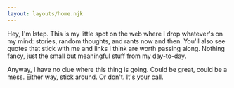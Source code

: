```yaml
---
layout: layouts/home.njk
---
```


<div class="illo-container"></div>

Hey, I'm lstep. This is my little spot on the web where I drop whatever's on my mind: stories, random thoughts, and rants now and then. You'll also see quotes that stick with me and links I think are worth passing along. Nothing fancy, just the small but meaningful stuff from my day-to-day.

Anyway, I have no clue where this thing is going. Could be great, could be a mess. Either way, stick around. Or don't. It's your call.